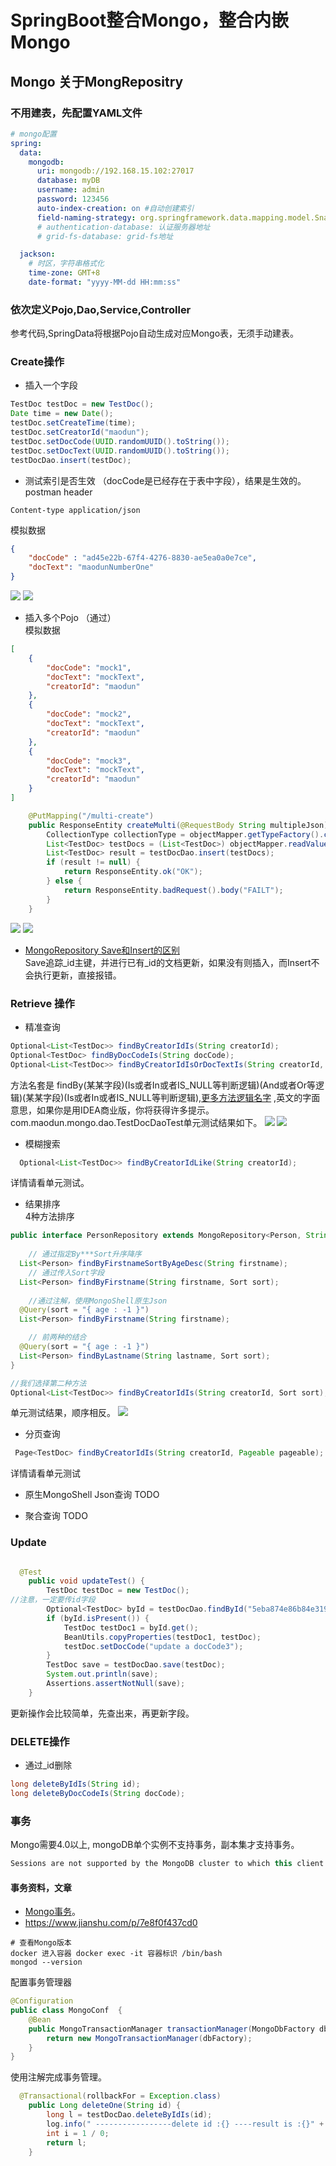 # SpringBoot整合Mongo，整合内嵌Mongo
## Mongo 关于MongRepositry
### 不用建表，先配置YAML文件
```yaml
# mongo配置
spring:
  data:
    mongodb:
      uri: mongodb://192.168.15.102:27017
      database: myDB
      username: admin
      password: 123456
      auto-index-creation: on #自动创建索引
      field-naming-strategy: org.springframework.data.mapping.model.SnakeCaseFieldNamingStrategy # 字段映射关系， 如TestDoc映射为testDod表，creatorId映射为creator_id
      # authentication-database: 认证服务器地址
      # grid-fs-database: grid-fs地址

  jackson:
    # 时区，字符串格式化
    time-zone: GMT+8
    date-format: "yyyy-MM-dd HH:mm:ss"
```
### 依次定义Pojo,Dao,Service,Controller
参考代码,SpringData将根据Pojo自动生成对应Mongo表，无须手动建表。

### Create操作
* 插入一个字段
```java
TestDoc testDoc = new TestDoc();
Date time = new Date();
testDoc.setCreateTime(time);
testDoc.setCreatorId("maodun");
testDoc.setDocCode(UUID.randomUUID().toString());
testDoc.setDocText(UUID.randomUUID().toString());
testDocDao.insert(testDoc);
```
* 测试索引是否生效 （docCode是已经存在于表中字段），结果是生效的。   
postman header   
```text
Content-type application/json
```
模拟数据   
```json
{
	"docCode" : "ad45e22b-67f4-4276-8830-ae5ea0a0e7ce",
	"docText": "maodunNumberOne"
}
```
![](.README_images/521cadcb.png)
![](.README_images/babbad58.png)

* 插入多个Pojo （通过）    
模拟数据   
```json
[
    {
        "docCode": "mock1",
        "docText": "mockText",
        "creatorId": "maodun"
    },
    {
        "docCode": "mock2",
        "docText": "mockText",
        "creatorId": "maodun"
    },
    {
        "docCode": "mock3",
        "docText": "mockText",
        "creatorId": "maodun"
    }
]
```

```java
    @PutMapping("/multi-create")
    public ResponseEntity createMulti(@RequestBody String multipleJson) throws JsonProcessingException {
        CollectionType collectionType = objectMapper.getTypeFactory().constructCollectionType(List.class, TestDoc.class);
        List<TestDoc> testDocs = (List<TestDoc>) objectMapper.readValue(multipleJson, collectionType);
        List<TestDoc> result = testDocDao.insert(testDocs);
        if (result != null) {
            return ResponseEntity.ok("OK");
        } else {
            return ResponseEntity.badRequest().body("FAILT");
        }
    }
```
![](.README_images/20c6255e.png)
![](.README_images/0b2e2af3.png)  


* [MongoRepository Save和Insert的区别](https://www.cnblogs.com/lanqi/p/8535390.html)   
Save追踪_id主键，并进行已有_id的文档更新，如果没有则插入，而Insert不会执行更新，直接报错。
### Retrieve 操作
* 精准查询
```java
Optional<List<TestDoc>> findByCreatorIdIs(String creatorId);
Optional<TestDoc> findByDocCodeIs(String docCode);
Optional<List<TestDoc>> findByCreatorIdIsOrDocTextIs(String creatorId, String docText);
```
方法名套是 findBy(某某字段)(Is或者In或者IS_NULL等判断逻辑)(And或者Or等逻辑)(某某字段)(Is或者In或者IS_NULL等判断逻辑),[更多方法逻辑名字](https://docs.spring.io/spring-data/mongodb/docs/2.2.7.RELEASE/reference/html/#repository-query-keywords)
,英文的字面意思，如果你是用IDEA商业版，你将获得许多提示。com.maodun.mongo.dao.TestDocDaoTest单元测试结果如下。
![](.README_images/f80f94ea.png)
![](.README_images/05f6dea3.png)

* 模糊搜索
```java
  Optional<List<TestDoc>> findByCreatorIdLike(String creatorId);
```
详情请看单元测试。
* 结果排序   
4种方法排序
```java
public interface PersonRepository extends MongoRepository<Person, String> {
    
    // 通过指定By***Sort升序降序
  List<Person> findByFirstnameSortByAgeDesc(String firstname); 
    // 通过传入Sort字段
  List<Person> findByFirstname(String firstname, Sort sort);   
    
    //通过注解，使用MongoShell原生Json
  @Query(sort = "{ age : -1 }")
  List<Person> findByFirstname(String firstname);              

    // 前两种的结合
  @Query(sort = "{ age : -1 }")
  List<Person> findByLastname(String lastname, Sort sort);     
}
```
```java
//我们选择第二种方法
Optional<List<TestDoc>> findByCreatorIdIs(String creatorId, Sort sort);
```
单元测试结果，顺序相反。
![](.README_images/bde6e49b.png)
* 分页查询
```java
 Page<TestDoc> findByCreatorIdIs(String creatorId, Pageable pageable);
```
详情请看单元测试

* 原生MongoShell Json查询
TODO 

* 聚合查询
TODO    

### Update 
```java

  @Test
    public void updateTest() {
        TestDoc testDoc = new TestDoc();
//注意，一定要传id字段
        Optional<TestDoc> byId = testDocDao.findById("5eba874e86b84e3199b227da");
        if (byId.isPresent()) {
            TestDoc testDoc1 = byId.get();
            BeanUtils.copyProperties(testDoc1, testDoc);
            testDoc.setDocCode("update a docCode3");
        }
        TestDoc save = testDocDao.save(testDoc);
        System.out.println(save);
        Assertions.assertNotNull(save);
    }
```
更新操作会比较简单，先查出来，再更新字段。

### DELETE操作
* 通过_id删除
```java
long deleteByIdIs(String id);
long deleteByDocCodeIs(String docCode);
```

### 事务
Mongo需要4.0以上, mongoDB单个实例不支持事务，副本集才支持事务。
```java
Sessions are not supported by the MongoDB cluster to which this client is connected 通常为单机Mongo，不支持事务。
```
#### 事务资料，文章
 - [Mongo事务](https://blog.csdn.net/ssehs/article/details/105301345)。
 - https://www.jianshu.com/p/7e8f0f437cd0
```text
# 查看Mongo版本
docker 进入容器 docker exec -it 容器标识 /bin/bash
mongod --version
```
配置事务管理器
```java
@Configuration
public class MongoConf  {
    @Bean
    public MongoTransactionManager transactionManager(MongoDbFactory dbFactory) {
        return new MongoTransactionManager(dbFactory);
    }
}

```
使用注解完成事务管理。
```java
  @Transactional(rollbackFor = Exception.class)
    public Long deleteOne(String id) {
        long l = testDocDao.deleteByIdIs(id);
        log.info(" -----------------delete id :{} ----result is :{}" + id + " result " + l);
        int i = 1 / 0;
        return l;
    }
```